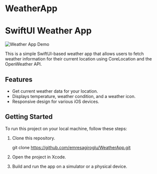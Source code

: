 # WeatherApp

# SwiftUI Weather App

![Weather App Demo](https://gifyu.com/image/S8KEW)

This is a simple SwiftUI-based weather app that allows users to fetch weather information for their current location using CoreLocation and the OpenWeather API.

## Features

- Get current weather data for your location.
- Displays temperature, weather condition, and a weather icon.
- Responsive design for various iOS devices.

## Getting Started

To run this project on your local machine, follow these steps:

1. Clone this repository.

   git clone https://github.com/emresagiroglu/WeatherApp.git

2. Open the project in Xcode.

3. Build and run the app on a simulator or a physical device.
